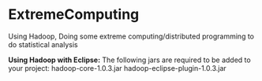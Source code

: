 ExtremeComputing
================
Using Hadoop, Doing some extreme computing/distributed programming to do statistical analysis

<b>Using Hadoop with Eclipse:</b>
The following jars are required to be added to your project:
hadoop-core-1.0.3.jar
hadoop-eclipse-plugin-1.0.3.jar
